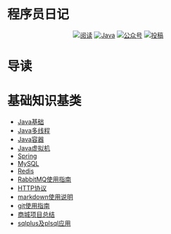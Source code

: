 # 程序员日记

<p align="center">
    <a href="https://github.com/WangShuwill/programmer-notes">
	<img src="https://img.shields.io/badge/阅读-read-brightgreen.svg" alt="阅读"></a>
    <a href="#Java"><img src="https://img.shields.io/badge/Note-编程-blue.svg" alt="Java"></a>
    <a href="#面试突击"><img src="https://img.shields.io/badge/PDF-面试突击-important.svg" alt="公众号"></a>
    <a href="#投稿"><img src="https://img.shields.io/badge/Support-投稿-critical.svg" alt="投稿"></a>
</p>

# 导读
# 基础知识基类
- [Java基础](notes/java基础.md)
- [Java多线程](notes/Java多线程.md) 
- [Java容器](notes/Java容器.md)
- [Java虚拟机](notes/Java虚拟机.md)
- [Spring](notes/Spring.md)
- [MySQL](notes/mysql.md)
- [Redis](notes/Redis.md)
- [RabbitMQ使用指南](notes/RabbitMQ使用指南.md)
- [HTTP协议](notes/HTTP协议.md)
- [markdown使用说明](notes/markdown语法的使用指南.md)
- [git使用指南](notes/git的使用指南.md)
- [商城项目总结](notes/taotao.md)
- [sqlplus及plsql应用](notes/sqlplus及plsql应用安装教程.md)



